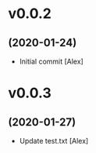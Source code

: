# v0.0.2
## (2020-01-24)

* Initial commit [Alex]

# v0.0.3
## (2020-01-27)

* Update test.txt [Alex]
